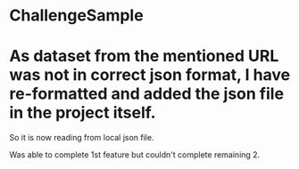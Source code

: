 # ChallengeSample

# As dataset from the mentioned URL was not in correct json format, I have re-formatted and added the json file in the project itself. 
So it is now reading from local json file.

Was able to complete 1st feature but couldn't complete remaining 2.
